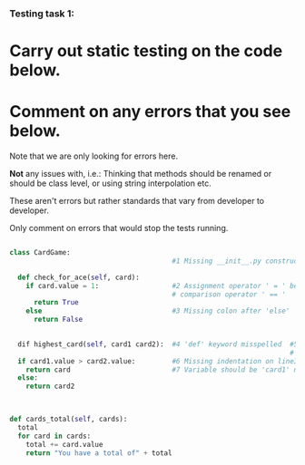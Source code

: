 ### Testing task 1:

# Carry out static testing on the code below.
# Comment on any errors that you see below.

Note that we are only looking for errors here.

**Not** any issues with, i.e.: 
Thinking that methods should be renamed or should be class level, or using string interpolation etc. 

These aren't errors but rather standards that vary from developer to developer. 

Only comment on errors that would stop the tests running.

```python

class CardGame:
                                        #1 Missing __init__.py constructor

  def check_for_ace(self, card):
    if card.value = 1:                  #2 Assignment operator ' = ' being used instead of
                                        # comparison operator ' == '
      return True
    else                                #3 Missing colon after 'else'
      return False
   

  dif highest_card(self, card1 card2):  #4 'def' keyword misspelled  #5 Missing comma after
                                                                     # 'card1' 
  if card1.value > card2.value:         #6 Missing indentation on line30-line33
    return card                         #7 Variable should be 'card1' not 'card'
  else:
    return card2
  


def cards_total(self, cards):
  total
  for card in cards:
    total += card.value
    return "You have a total of" + total
  
```
